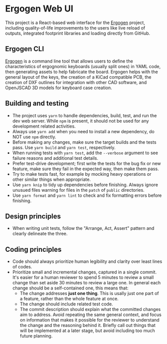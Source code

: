 # Ergogen Web UI

This project is a React-based web interface for the [Ergogen](https://github.com/ergogen/ergogen) project, including quality-of-life improvements to the users like live reload of outputs, integrated footprint libraries and loading directly from GitHub.

## Ergogen CLI

[Ergogen](https://github.com/ergogen/ergogen) is a command line tool that allows users to define the characteristics of ergognomic keyboards (usually split ones) in YAML code, then generating assets to help fabricate the board. Ergogen helps with the general layout of the keys, the creation of a KiCad compatible PCB, the creation of DXF outlines for integration with other CAD software, and OpenJSCAD 3D models for keyboard case creation.

## Building and testing

* The project uses `yarn` to handle dependencies, build, test, and run the dev web server. While `npm` is present, it should not be used for any development related activities.
* Always use `yarn add` when you need to install a new dependency, do NOT use `npm` directly.
* Before making any changes, make sure the target builds and the tests pass. Use `yarn build` and `yarn test`, respectively.
* When running tests with `yarn test`, add the `--verbose` argument to see failure reasons and additional test details.
* Prefer test-drive development; first write the tests for the bug fix or new feature, make sure they fail in the expected way, then make them pass.
* Try to make tests fast, for example by mocking heavy operations or other similar things when appropriate.
* Use `yarn knip` to tidy up dependencies before finishing. Always ignore unusued files warning for files in the `patch` of `public` directories.
* Use `yarn format` and `yarn lint` to check and fix formatting errors before finishing.

## Design principles

* When writing unit tests, follow the "Arrange, Act, Assert" pattern and clearly delineate the three.

## Coding principles

* Code should always prioritize human legibility and clarity over least lines of codes.
* Prioritize small and incremental changes, captured in a single commit. It's easier for a human reviewer to spend 5 minutes to review a small change than set aside 30 minutes to review a large one. In general each change should be a self-contained one, this means that:
  * The change addresses **just one thing**. This is usally just one part of a feature, rather than the whole feature at once.
  * The change should include related test code.
  * The commit description should explain what the committed changes aim to address. Avoid repeating the same general context, and focus on information that makes it possible for the reviewer to understand the change and the reasoning behind it. Briefly call out things that will be implemented at a later stage, but avoid including too much future planning.